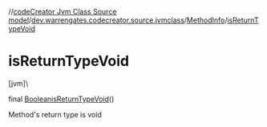 //[codeCreator Jvm Class Source model](../../../index.md)/[dev.warrengates.codecreator.source.jvmclass](../index.md)/[MethodInfo](index.md)/[isReturnTypeVoid](is-return-type-void.md)

# isReturnTypeVoid

[jvm]\

final [Boolean](https://docs.oracle.com/javase/8/docs/api/java/lang/Boolean.html)[isReturnTypeVoid](is-return-type-void.md)()

Method's return type is void
